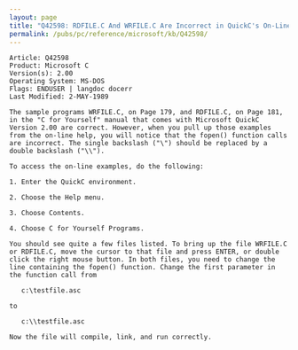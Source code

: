 ```yaml
---
layout: page
title: "Q42598: RDFILE.C And WRFILE.C Are Incorrect in QuickC's On-Line Help"
permalink: /pubs/pc/reference/microsoft/kb/Q42598/
---
```


	Article: Q42598
	Product: Microsoft C
	Version(s): 2.00
	Operating System: MS-DOS
	Flags: ENDUSER | langdoc docerr
	Last Modified: 2-MAY-1989
	
	The sample programs WRFILE.C, on Page 179, and RDFILE.C, on Page 181,
	in the "C for Yourself" manual that comes with Microsoft QuickC
	Version 2.00 are correct. However, when you pull up those examples
	from the on-line help, you will notice that the fopen() function calls
	are incorrect. The single backslash ("\") should be replaced by a
	double backslash ("\\").
	
	To access the on-line examples, do the following:
	
	1. Enter the QuickC environment.
	
	2. Choose the Help menu.
	
	3. Choose Contents.
	
	4. Choose C for Yourself Programs.
	
	You should see quite a few files listed. To bring up the file WRFILE.C
	or RDFILE.C, move the cursor to that file and press ENTER, or double
	click the right mouse button. In both files, you need to change the
	line containing the fopen() function. Change the first parameter in
	the function call from
	
	   c:\testfile.asc
	
	to
	
	   c:\\testfile.asc
	
	Now the file will compile, link, and run correctly.

